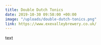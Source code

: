 ```yaml
---
title: Double Dutch Tonics
date: 2019-10-30 09:58:00 +00:00
image: "/uploads/double-dutch-tonics.png"
link: https://www.exevalleybrewery.co.uk/
---
```


text
